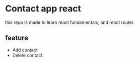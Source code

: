 # Contact app react

this repo is made to learn react fundamentals, and react router.
## feature

<ul>
<li>Add contact</li>
<li>Delete contact</li>
</ul>
